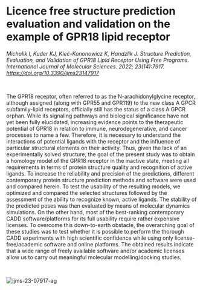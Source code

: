 # Licence free structure prediction evaluation and validation on the example of GPR18 lipid receptor
*Michalik I, Kuder KJ, Kieć-Kononowicz K, Handzlik J. Structure Prediction, Evaluation, and Validation of GPR18 Lipid Receptor Using Free Programs. International Journal of Molecular Sciences. 2022; 23(14):7917. https://doi.org/10.3390/ijms23147917*

<br>

The GPR18 receptor, often referred to as the N-arachidonylglycine receptor, although assigned (along with GPR55 and GPR119) to the new class A GPCR subfamily-lipid receptors, officially still has the status of a class A GPCR orphan. While its signaling pathways and biological significance have not yet been fully elucidated, increasing evidence points to the therapeutic potential of GPR18 in relation to immune, neurodegenerative, and cancer processes to name a few. Therefore, it is necessary to understand the interactions of potential ligands with the receptor and the influence of particular structural elements on their activity. Thus, given the lack of an experimentally solved structure, the goal of the present study was to obtain a homology model of the GPR18 receptor in the inactive state, meeting all requirements in terms of protein structure quality and recognition of active ligands. To increase the reliability and precision of the predictions, different contemporary protein structure prediction methods and software were used and compared herein. To test the usability of the resulting models, we optimized and compared the selected structures followed by the assessment of the ability to recognize known, active ligands. The stability of the predicted poses was then evaluated by means of molecular dynamics simulations. On the other hand, most of the best-ranking contemporary CADD software/platforms for its full usability require rather expensive licenses. To overcome this down-to-earth obstacle, the overarching goal of these studies was to test whether it is possible to perform the thorough CADD experiments with high scientific confidence while using only license-free/academic software and online platforms. The obtained results indicate that a wide range of freely available software and/or academic licenses allow us to carry out meaningful molecular modelling/docking studies.

<br>

![ijms-23-07917-ag](https://github.com/user-attachments/assets/45c22df1-b0f8-463f-8172-c95f99df2f6c)

